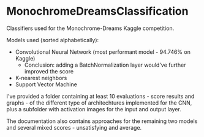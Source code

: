 # MonochromeDreamsClassification

Classifiers used for the Monochrome-Dreams Kaggle competition.

Models used (sorted alphabetically):
- Convolutional Neural Network (most performant model - 94.746% on Kaggle)
  - Conclusion: adding a BatchNormalization layer would've further improved the score
- K-nearest neighbors
- Support Vector Machine

I've provided a folder containing at least 10 evaluations - score results and graphs - of the different type of architechtures implemented for the CNN, plus a subfolder with activation images for the input and output layer.

The documentation also contains approaches for the remaining two models and several mixed scores - unsatisfying and average.
